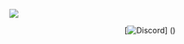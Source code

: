 <div>
  <img src="http://helydev.com/banners/446862141740548116/banner.png" />
</div>
<div align="center">

[![Discord](http://helydev.com/banners/446862141740548116/banner.png)] ()
